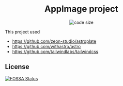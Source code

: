<h1 align=center>AppImage project</h1>

<p align=center>
  </a>
  <img src="https://img.shields.io/github/languages/code-size/Drsheppard01/appimages" alt="code size">


This project used 
- https://github.com/zeon-studio/astroplate  
- https://github.com/withastro/astro  
- https://github.com/tailwindlabs/tailwindcss

## License
[![FOSSA Status](https://app.fossa.com/api/projects/git%2Bgithub.com%2FDrsheppard01%2Fappimages.svg?type=large&issueType=license)](https://app.fossa.com/projects/git%2Bgithub.com%2FDrsheppard01%2Fappimages?ref=badge_large&issueType=license)
